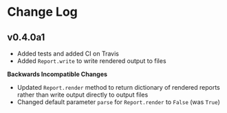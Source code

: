 # Change Log

## v0.4.0a1
 - Added tests and added CI on Travis
 - Added `Report.write` to write rendered output to files
 
 **Backwards Incompatible Changes**
 - Updated `Report.render` method to return dictionary of rendered reports 
 rather than write output directly to output files
 - Changed default parameter `parse` for `Report.render` to `False` (was `True`) 
